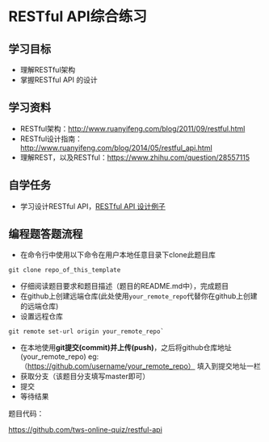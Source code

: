 # RESTful API综合练习

## 学习目标
- 理解RESTful架构
- 掌握RESTful API 的设计

## 学习资料
- RESTful架构：http://www.ruanyifeng.com/blog/2011/09/restful.html
- RESTful设计指南：http://www.ruanyifeng.com/blog/2014/05/restful_api.html
- 理解REST，以及RESTful：https://www.zhihu.com/question/28557115

## 自学任务

- 学习设计RESTful API，[RESTful API 设计例子](http://blog.jobbole.com/41233/)

## 编程题答题流程
- 在命令行中使用以下命令在用户本地任意目录下clone此题目库 
````
git clone repo_of_this_template
````
- 仔细阅读题目要求和题目描述（题目的README.md中），完成题目
- 在github上创建远端仓库(此处使用`your_remote_repo`代替你在github上创建的远端仓库)
- 设置远程仓库
````
git remote set-url origin your_remote_repo`
````
- 在本地使用**git提交(commit)**并**上传(push)**，之后将github仓库地址(your_remote_repo) eg:（https://github.com/username/your_remote_repo） 填入到提交地址一栏 
- 获取分支（该题目分支填写master即可）
- 提交
- 等待结果






题目代码：

https://github.com/tws-online-quiz/restful-api
